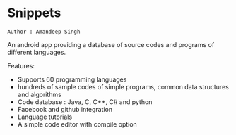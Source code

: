 Snippets
========

    Author : Amandeep Singh


An android app providing a database of source codes and programs of different languages.


Features:
- Supports 60 programming languages
- hundreds of sample codes of simple programs, common data structures and algorithms
- Code database : Java, C, C++, C# and python
- Facebook and github integration
- Language tutorials
- A simple code editor with compile option
